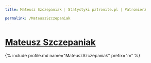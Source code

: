 ```yaml
---
title: Mateusz Szczepaniak | Statystyki patronite.pl | Patromierz

permalink: /MateuszSzczepaniak
---
```


# [Mateusz Szczepaniak](https://patronite.pl/MateuszSzczepaniak)

{% include profile.md name="MateuszSzczepaniak" prefix="m" %}
